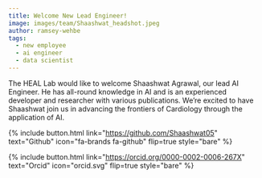```yaml
---
title: Welcome New Lead Engineer!
image: images/team/Shaashwat_headshot.jpeg
author: ramsey-wehbe
tags:
  - new employee
  - ai engineer
  - data scientist
---
```


The HEAL Lab would like to welcome Shaashwat Agrawal, our lead AI Engineer. He has all-round knowledge in AI and is an experienced developer and researcher with various publications. We’re excited to have Shaashwat join us in advancing the frontiers of Cardiology through the application of AI. 

{%
  include button.html
  link="https://github.com/Shaashwat05"
  text="Github"
  icon="fa-brands fa-github"
  flip=true
  style="bare"
%}

{%
  include button.html
  link="https://orcid.org/0000-0002-0006-267X"
  text="Orcid"
  icon="orcid.svg"
  flip=true
  style="bare"
%}


